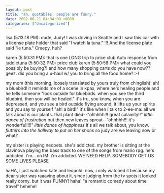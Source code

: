 ```yaml
---
layout: post
title: "ah, quotables. people are funny."
date: 2002-06-21 04:34:00 +0000
categories: ["Uncategorized"]
---
```


lisa (5:13:18 PM): dude, Judy! I was driving in Seattle and I saw this car with a license plate holder that said "I watch la tuna." !!! And the license plate said "le tuna." Creepy, huh?

karen (5:50:31 PM): that is one LONG trip to price club
Auto response from juddietuna (5:50:32 PM): price club
karen (5:50:58 PM): what could you possibly be buying?! and how many shopping carts do you have now?? geez. did you bring a u-haul w/ you to bring all the food home? :-)

my mom (this morning, loosely translated by yours truly from chinglish): ah! a bluebird! it reminds me of a scene in kpax, where he's healing people and he tells someone "look outside for bluebirds. when you see the third bluebird, then you will be healed." it's tru, you know, when you are depressed, and you see a bird outside flying around, it lifts up your spirits and you say to yourself "ah! a bird!" it's like when i talk to 2-ee-ma: all we talk about is our plants. that plant died--"ohhhhh!!! great calamity!!" *little dance of frustration* but then new leaves sprout--"ohhhhh!!! it's wonderful!!!!" *little dance of happiness* it's all we talk about, you know. *flutters into the hallway to put on her shoes* so judy are we leaving now or what?

my sister is playing neopets. she's addicted. my brother is sitting at the clavinova playing the bass track to one of the songs from mario rpg. he's addicted. i'm... on IM. i'm addicted. WE NEED HELP. SOMEBODY GET US SOME LIVES PLEASE

haHA, i just watched kate and leopold. now, i only watched it because my dear sister was raaaving about it, since judging from the tv spots it looked really corny. but it was FUNNY! haha! "a romantic comedy about time travel" hehehe!